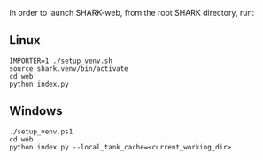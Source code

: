 In order to launch SHARK-web, from the root SHARK directory, run:

## Linux
```shell
IMPORTER=1 ./setup_venv.sh
source shark.venv/bin/activate
cd web
python index.py
```

## Windows
```shell
./setup_venv.ps1
cd web
python index.py --local_tank_cache=<current_working_dir>
```
